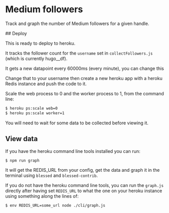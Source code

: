 # Medium followers

Track and graph the number of Medium followers for a given handle.  

## Deploy

This is ready to deploy to heroku.

It tracks the follower count for the `username` set in `collectFollowers.js` (which is currently hugo__df).

It gets a new datapoint every 60000ms (every minute), you can change this

Change that to your username then create a new heroku app with a heroku Redis instance and push the code to it.

Scale the web process to 0 and the worker process to 1, from the command line:

```sh
$ heroku ps:scale web=0
$ heroku ps:scale worker=1
```

You will need to wait for some data to be collected before viewing it.

## View data

If you have the heroku command line tools installed you can run:
```sh
$ npm run graph
```
It will get the REDIS_URL from your config, get the data and graph it in the terminal using `blessed` and `blessed-contrib`.

If you do not have the heroku command line tools, you can run the `graph.js` directly after having set `REDIS_URL` to what the one on your heroku instance using something along the lines of:

```sh
$ env REDIS_URL=some_url node ./cli/graph.js
```